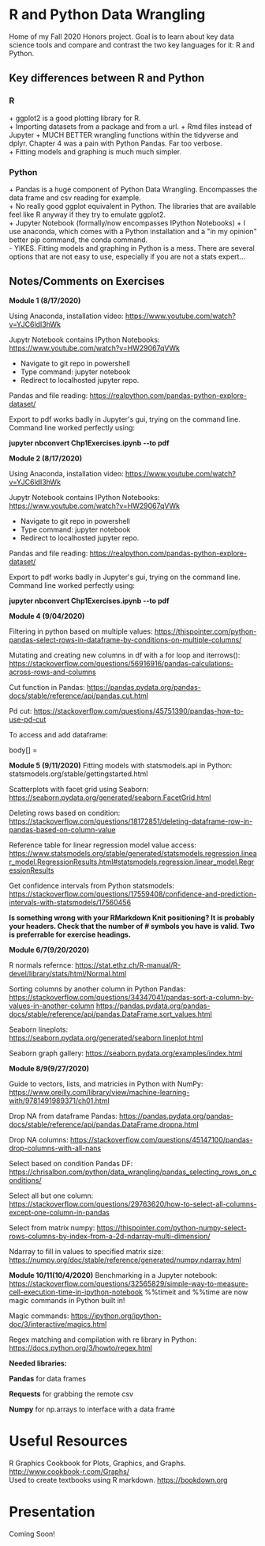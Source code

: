 # R and Python Data Wrangling

Home of my Fall 2020 Honors project. Goal is to learn about key data science tools and compare and contrast the two key languages for it: R and Python. 

<h2>Key differences between R and Python</h2>

<h3>R</h3>
+ ggplot2 is a good plotting library for R. <br>
+ Importing datasets from a package and from a url.
+ Rmd files instead of Jupyter
+ MUCH BETTER wrangling functions within the tidyverse and dplyr. Chapter 4 was a pain with Python Pandas. Far too verbose. <br>
+ Fitting models and graphing is much much simpler.


<h3>Python</h3>
+ Pandas is a huge component of Python Data Wrangling. Encompasses the data frame and csv reading for example. <br>
+ No really good ggplot equivalent in Python. The libraries that are available feel like R anyway if they try to emulate ggplot2. <br> 
+ Jupyter Notebook (formally/now encompasses IPython Notebooks)
+ I use anaconda, which comes with a Python installation and a "in my opinion" better pip command, the conda command. <br>
- YIKES. Fitting models and graphing in Python is a mess. There are several options that are not easy to use, especially if you are not a stats expert...

<h2> Notes/Comments on Exercises </h2>

**Module 1 (8/17/2020)**

Using Anaconda, installation video: https://www.youtube.com/watch?v=YJC6ldI3hWk

Jupytr Notebook contains IPython Notebooks: https://www.youtube.com/watch?v=HW29067qVWk

  - Navigate to git repo in powershell
  - Type command: jupyter notebook
  - Redirect to localhosted jupyter repo.
 
 
Pandas and file reading: https://realpython.com/pandas-python-explore-dataset/
 
Export to pdf works badly in Jupyter's gui, trying on the command line. 
Command line worked perfectly using:

**jupyter nbconvert Chp1Exercises.ipynb --to pdf**

**Module 2 (8/17/2020)**

Using Anaconda, installation video: https://www.youtube.com/watch?v=YJC6ldI3hWk

Jupytr Notebook contains IPython Notebooks: https://www.youtube.com/watch?v=HW29067qVWk

  - Navigate to git repo in powershell
  - Type command: jupyter notebook
  - Redirect to localhosted jupyter repo.
 
 
Pandas and file reading: https://realpython.com/pandas-python-explore-dataset/
 
Export to pdf works badly in Jupyter's gui, trying on the command line. 
Command line worked perfectly using:

**jupyter nbconvert Chp1Exercises.ipynb --to pdf**





**Module 4 (9/04/2020)**

Filtering in python based on multiple values: https://thispointer.com/python-pandas-select-rows-in-dataframe-by-conditions-on-multiple-columns/

Mutating and creating new columns in df with a for loop and iterrows(): https://stackoverflow.com/questions/56916916/pandas-calculations-across-rows-and-columns

Cut function in Pandas: https://pandas.pydata.org/pandas-docs/stable/reference/api/pandas.cut.html

Pd cut: https://stackoverflow.com/questions/45751390/pandas-how-to-use-pd-cut

To access and add dataframe: 

body[<colName>] = <Whatever you want to add>
  
  
**Module 5 (9/11/2020)**
Fitting models with statsmodels.api in Python: statsmodels.org/stable/gettingstarted.html
 
Scatterplots with facet grid using Seaborn: https://seaborn.pydata.org/generated/seaborn.FacetGrid.html

Deleting rows based on condition: https://stackoverflow.com/questions/18172851/deleting-dataframe-row-in-pandas-based-on-column-value

Reference table for linear regression model value access: https://www.statsmodels.org/stable/generated/statsmodels.regression.linear_model.RegressionResults.html#statsmodels.regression.linear_model.RegressionResults

Get confidence intervals from Python statsmodels: https://stackoverflow.com/questions/17559408/confidence-and-prediction-intervals-with-statsmodels/17560456

**Is something wrong with your RMarkdown Knit positioning? It is probably your headers. Check that the number of # symbols you have is valid. Two is preferrable for exercise headings.**

**Module 6/7(9/20/2020)**

R normals refernce: https://stat.ethz.ch/R-manual/R-devel/library/stats/html/Normal.html

Sorting columns by another column in Python Pandas: https://stackoverflow.com/questions/34347041/pandas-sort-a-column-by-values-in-another-column
https://pandas.pydata.org/pandas-docs/stable/reference/api/pandas.DataFrame.sort_values.html

Seaborn lineplots: https://seaborn.pydata.org/generated/seaborn.lineplot.html

Seaborn graph gallery: https://seaborn.pydata.org/examples/index.html

**Module 8/9(9/27/2020)**


Guide to vectors, lists, and matricies in Python with NumPy: https://www.oreilly.com/library/view/machine-learning-with/9781491989371/ch01.html


Drop NA from dataframe Pandas: https://pandas.pydata.org/pandas-docs/stable/reference/api/pandas.DataFrame.dropna.html


Drop NA columns: https://stackoverflow.com/questions/45147100/pandas-drop-columns-with-all-nans


Select based on condition Pandas DF: https://chrisalbon.com/python/data_wrangling/pandas_selecting_rows_on_conditions/


Select all but one column: https://stackoverflow.com/questions/29763620/how-to-select-all-columns-except-one-column-in-pandas


Select from matrix numpy: https://thispointer.com/python-numpy-select-rows-columns-by-index-from-a-2d-ndarray-multi-dimension/


Ndarray to fill in values to specified matrix size: https://numpy.org/doc/stable/reference/generated/numpy.ndarray.html

**Module 10/11(10/4/2020)**
Benchmarking in a Jupyter notebook: https://stackoverflow.com/questions/32565829/simple-way-to-measure-cell-execution-time-in-ipython-notebook %%timeit and %%time are now magic commands in Python built in! 

Magic commands: https://ipython.org/ipython-doc/3/interactive/magics.html

Regex matching and compilation with re library in Python: https://docs.python.org/3/howto/regex.html

**Needed libraries:**

**Pandas** for data frames

**Requests** for grabbing the remote csv

**Numpy** for np.arrays to interface with a data frame

# Useful Resources
R Graphics Cookbook for Plots, Graphics, and Graphs. http://www.cookbook-r.com/Graphs/ <br>
Used to create textbooks using R markdown. https://bookdown.org




# Presentation
Coming Soon!
